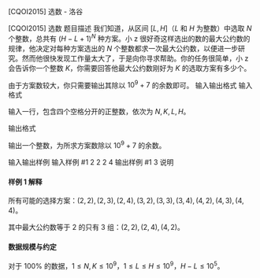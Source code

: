 



[CQOI2015] 选数 - 洛谷














[CQOI2015] 选数
题目描述
我们知道，从区间 $[L,H]$（$L$ 和 $H$ 为整数）中选取 $N$ 个整数，总共有 $(H-L+1)^N$ 种方案。小 z 很好奇这样选出的数的最大公约数的规律，他决定对每种方案选出的 $N$ 个整数都求一次最大公约数，以便进一步研究。然而他很快发现工作量太大了，于是向你寻求帮助。你的任务很简单，小 z 会告诉你一个整数 $K$，你需要回答他最大公约数刚好为 $K$ 的选取方案有多少个。

由于方案数较大，你只需要输出其除以 $10^9+7$ 的余数即可。
输入输出格式
输入格式

输入一行，包含四个空格分开的正整数，依次为 $N,K,L,H$。

输出格式

输出一个整数，为所求方案数除以 $10^9 + 7$ 的余数。

输入输出样例
输入样例 #1
2 2 2 4
输出样例 #1
3
说明
#### 样例 1 解释

所有可能的选择方案：$(2, 2), (2, 3), (2, 4), (3, 2), (3, 3), (3, 4), (4, 2), (4, 3), (4, 4)$。

其中最大公约数等于 $2$ 的只有 $3$ 组：$(2, 2), (2, 4), (4, 2)$。
#### 数据规模与约定
对于 $100\%$ 的数据，$1\le N,K\le 10^9$，$1\le L\le H\le 10^9$，$H-L\le 10^5$。






